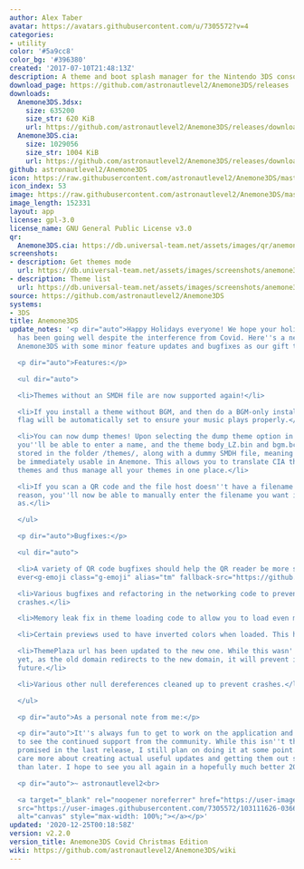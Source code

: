 ```yaml
---
author: Alex Taber
avatar: https://avatars.githubusercontent.com/u/7305572?v=4
categories:
- utility
color: '#5a9cc8'
color_bg: '#396380'
created: '2017-07-10T21:48:13Z'
description: A theme and boot splash manager for the Nintendo 3DS console
download_page: https://github.com/astronautlevel2/Anemone3DS/releases
downloads:
  Anemone3DS.3dsx:
    size: 635200
    size_str: 620 KiB
    url: https://github.com/astronautlevel2/Anemone3DS/releases/download/v2.2.0/Anemone3DS.3dsx
  Anemone3DS.cia:
    size: 1029056
    size_str: 1004 KiB
    url: https://github.com/astronautlevel2/Anemone3DS/releases/download/v2.2.0/Anemone3DS.cia
github: astronautlevel2/Anemone3DS
icon: https://raw.githubusercontent.com/astronautlevel2/Anemone3DS/master/meta/icon.png
icon_index: 53
image: https://raw.githubusercontent.com/astronautlevel2/Anemone3DS/master/meta/banner.png
image_length: 152331
layout: app
license: gpl-3.0
license_name: GNU General Public License v3.0
qr:
  Anemone3DS.cia: https://db.universal-team.net/assets/images/qr/anemone3ds-cia.png
screenshots:
- description: Get themes mode
  url: https://db.universal-team.net/assets/images/screenshots/anemone3ds/get-themes-mode.png
- description: Theme list
  url: https://db.universal-team.net/assets/images/screenshots/anemone3ds/theme-list.png
source: https://github.com/astronautlevel2/Anemone3DS
systems:
- 3DS
title: Anemone3DS
update_notes: '<p dir="auto">Happy Holidays everyone! We hope your holiday season
  has been going well despite the interference from Covid. Here''s a new release of
  Anemone3DS with some minor feature updates and bugfixes as our gift to you.</p>

  <p dir="auto">Features:</p>

  <ul dir="auto">

  <li>Themes without an SMDH file are now supported again!</li>

  <li>If you install a theme without BGM, and then do a BGM-only install, the BGM
  flag will be automatically set to ensure your music plays properly.</li>

  <li>You can now dump themes! Upon selecting the dump theme option in the extra menu,
  you''ll be able to enter a name, and the theme body_LZ.bin and bgm.bcstm will be
  stored in the folder /themes/, along with a dummy SMDH file, meaning the theme will
  be immediately usable in Anemone. This allows you to translate CIA themes to Anemone
  themes and thus manage all your themes in one place.</li>

  <li>If you scan a QR code and the file host doesn''t have a filename set for some
  reason, you''ll now be able to manually enter the filename you want it to be saved
  as.</li>

  </ul>

  <p dir="auto">Bugfixes:</p>

  <ul dir="auto">

  <li>A variety of QR code bugfixes should help the QR reader be more stable than
  ever<g-emoji class="g-emoji" alias="tm" fallback-src="https://github.githubassets.com/images/icons/emoji/unicode/2122.png">™️</g-emoji>.</li>

  <li>Various bugfixes and refactoring in the networking code to prevent possible
  crashes.</li>

  <li>Memory leak fix in theme loading code to allow you to load even more themes!</li>

  <li>Certain previews used to have inverted colors when loaded. This has been fixed.</li>

  <li>ThemePlaza url has been updated to the new one. While this wasn''t a problem
  yet, as the old domain redirects to the new domain, it will prevent issues in the
  future.</li>

  <li>Various other null dereferences cleaned up to prevent crashes.</li>

  </ul>

  <p dir="auto">As a personal note from me:</p>

  <p dir="auto">It''s always fun to get to work on the application and it''s fantastic
  to see the continued support from the community. While this isn''t the rewrite I
  promised in the last release, I still plan on doing it at some point. For now, I
  care more about creating actual useful updates and getting them out sooner rather
  than later. I hope to see you all again in a hopefully much better 2021!</p>

  <p dir="auto">~ astronautlevel2<br>

  <a target="_blank" rel="noopener noreferrer" href="https://user-images.githubusercontent.com/7305572/103111626-0366d980-461d-11eb-8704-6b4bbfba88a6.png"><img
  src="https://user-images.githubusercontent.com/7305572/103111626-0366d980-461d-11eb-8704-6b4bbfba88a6.png"
  alt="canvas" style="max-width: 100%;"></a></p>'
updated: '2020-12-25T00:18:58Z'
version: v2.2.0
version_title: Anemone3DS Covid Christmas Edition
wiki: https://github.com/astronautlevel2/Anemone3DS/wiki
---
```

